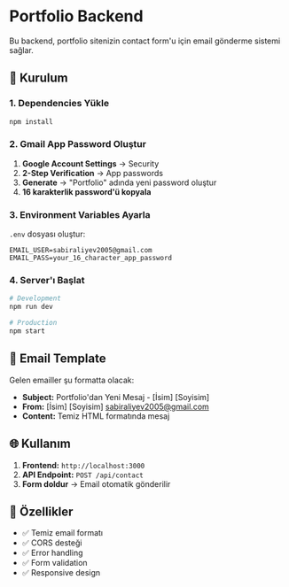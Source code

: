 # Portfolio Backend

Bu backend, portfolio sitenizin contact form'u için email gönderme sistemi sağlar.

## 🚀 Kurulum

### 1. Dependencies Yükle
```bash
npm install
```

### 2. Gmail App Password Oluştur
1. **Google Account Settings** → Security
2. **2-Step Verification** → App passwords
3. **Generate** → "Portfolio" adında yeni password oluştur
4. **16 karakterlik password'ü kopyala**

### 3. Environment Variables Ayarla
`.env` dosyası oluştur:
```env
EMAIL_USER=sabiraliyev2005@gmail.com
EMAIL_PASS=your_16_character_app_password
```

### 4. Server'ı Başlat
```bash
# Development
npm run dev

# Production
npm start
```

## 📧 Email Template

Gelen emailler şu formatta olacak:
- **Subject:** Portfolio'dan Yeni Mesaj - [İsim] [Soyisim]
- **From:** [İsim] [Soyisim] <sabiraliyev2005@gmail.com>
- **Content:** Temiz HTML formatında mesaj

## 🌐 Kullanım

1. **Frontend:** `http://localhost:3000`
2. **API Endpoint:** `POST /api/contact`
3. **Form doldur** → Email otomatik gönderilir

## 🔧 Özellikler

- ✅ Temiz email formatı
- ✅ CORS desteği
- ✅ Error handling
- ✅ Form validation
- ✅ Responsive design
